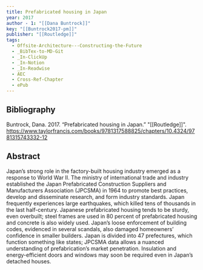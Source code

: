 ```yaml
---
title: Prefabricated housing in Japan
year: 2017
author - 1: "[[Dana Buntrock]]"
key: "[[Buntrock2017-pm]]"
publisher: "[[Routledge]]"
tags:
  - Offsite-Architecture---Constructing-the-Future
  - _BibTex-to-MD-Git
  - _In-ClickUp
  - _In-Notion
  - _In-Readwise
  - AEC
  - Cross-Ref-Chapter
  - ePub
---
```


## Bibliography
Buntrock, Dana. 2017. “Prefabricated housing in Japan.” "[[Routledge]]". https://www.taylorfrancis.com/books/9781317588825/chapters/10.4324/9781315743332-12

## Abstract
Japan’s strong role in the factory-built housing industry emerged as a response to World War II. The ministry of international trade and industry established the Japan Prefabricated Construction Suppliers and Manufacturers Association (JPCSMA) in 1964 to promote best practices, develop and disseminate research, and form industry standards. Japan frequently experiences large earthquakes, which killed tens of thousands in the last half-century. Japanese prefabricated housing tends to be sturdy, even overbuilt; steel frames are used in 80 percent of prefabricated housing and concrete is also widely used. Japan’s loose enforcement of building codes, evidenced in several scandals, also damaged homeowners’ confidence in smaller builders. Japan is divided into 47 prefectures, which function something like states; JPCSMA data allows a nuanced understanding of prefabrication’s market penetration. Insulation and energy-efficient doors and windows may soon be required even in Japan’s detached houses.